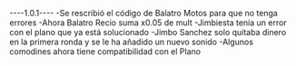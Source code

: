 ----1.0.1----
-Se rescribió el código de Balatro Motos para que no tenga errores
-Ahora Balatro Recio suma x0.05 de mult
-Jimbiesta tenía un error con el plano que ya está solucionado
-Jimbo Sanchez solo quitaba dinero en la primera ronda y se le ha añadido un nuevo sonido
-Algunos comodines ahora tiene compatibilidad con el Plano
